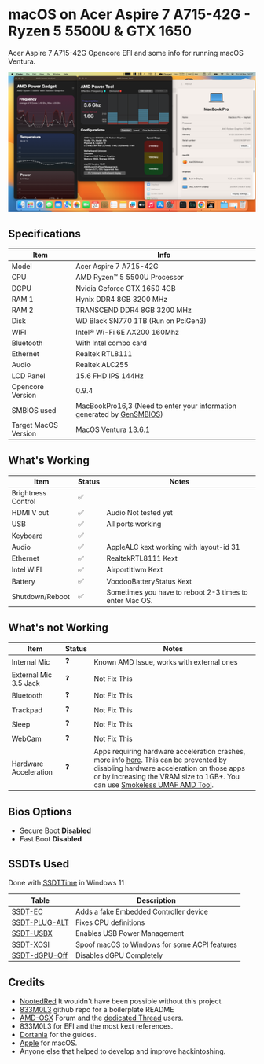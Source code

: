 # macOS on Acer Aspire 7 A715-42G - Ryzen 5 5500U & GTX 1650

 Acer Aspire 7 A715-42G Opencore EFI and some info for running macOS Ventura.

![info](https://github.com/armzyaec/Acer-Aspire-7-A715-42G-Hackintosh-/blob/main/Screenshot%202566-11-24%20at%2014.57.18.png?raw=true)


## Specifications
| Item  | Info  |
| ------------ | ------------ |
| Model  | Acer Aspire 7 A715-42G |
| CPU  |  AMD Ryzen™ 5 5500U Processor |
|  DGPU | Nvidia Geforce GTX 1650 4GB  |
| RAM 1 | Hynix DDR4 8GB 3200 MHz  |
| RAM 2 | TRANSCEND DDR4 8GB 3200 MHz  |
| Disk  | WD Black SN770 1TB (Run on PciGen3)  |
| WIFI  | Intel® Wi-Fi 6E AX200 160Mhz  |
| Bluetooth  | With Intel combo card  |
| Ethernet  | Realtek RTL8111  |
| Audio  | Realtek ALC255  |
| LCD Panel  | 15.6 FHD IPS 144Hz  |
| Opencore Version  | 0.9.4  |
| SMBIOS used  | MacBookPro16,3 (Need to enter your information generated by [GenSMBIOS](http://https://github.com/corpnewt/GenSMBIOS "GenSMBIOS"))  |
| Target MacOS Version  | MacOS Ventura 13.6.1  |

## What's Working

| Item | Status | Notes |
| --- | --- | --- |
| Brightness Control | ✅ |
| HDMI V out | ✅ | Audio Not tested yet  |
| USB | ✅ | All ports working |
| Keyboard | ✅ |
| Audio | ✅ | AppleALC kext working with layout-id 31 |
| Ethernet | ✅ | RealtekRTL8111 Kext |
| Intel WIFI | ✅ | AirportItlwm Kext |
| Battery | ✅ | VoodooBatteryStatus Kext |
| Shutdown/Reboot | ✅ | Sometimes you have to reboot 2-3 times to enter Mac OS.  |

## What's not Working

| Item | Status | Notes |
| --- | --- | --- |
| Internal Mic | ❓ | Known AMD Issue, works with external ones |
| External Mic 3.5 Jack | ❓ | Not Fix This |
| Bluetooth | ❓ | Not Fix This |
| Trackpad | ❓ | Not Fix This |
| Sleep | ❓ | Not Fix This |
| WebCam | ❓ | Not Fix This |
| Hardware Acceleration | ❓ | Apps requiring hardware acceleration crashes, more info [here](https://github.com/NootInc/NootedRed/issues/13). This can be prevented by disabling hardware acceleration on those apps or by increasing the VRAM size to 1GB+. You can use [Smokeless UMAF AMD Tool](https://github.com/DavidS95/Smokeless_UMAF).|

## Bios Options

*   Secure Boot **Disabled**
*   Fast Boot **Disabled**

## SSDTs Used

Done with [SSDTTime](https://github.com/corpnewt/SSDTTime) in Windows 11

| Table | Description |
| --- | --- |
| [SSDT-EC](https://github.com/corpnewt/SSDTTime) | Adds a fake Embedded Controller device |
| [SSDT-PLUG-ALT](https://github.com/corpnewt/SSDTTime) | Fixes CPU definitions |
| [SSDT-USBX](https://github.com/corpnewt/SSDTTime) | Enables USB Power Management |
| [SSDT-XOSI](https://github.com/corpnewt/SSDTTime) | Spoof macOS to Windows for some ACPI features |
| [SSDT-dGPU-Off](https://dortania.github.io/Getting-Started-With-ACPI/Laptops/laptop-disable.html) | Disables dGPU Completely |


## Credits

*   [NootedRed](https://github.com/NootInc/NootedRed) It wouldn't have been possible without this project
*   [833M0L3](https://github.com/kalkmann/Legion-5600H-Hackintosh) github repo for a boilerplate README
*   [AMD-OSX](https://forum.amd-osx.com/) Forum and the [dedicated Thread](https://elitemacx86.com/threads/how-to-enable-amd-integrated-graphics-apu-on-macos-clover-opencore.1156/) users.
*   833M0L3 for EFI and the most kext references.
*   [Dortania](https://dortania.github.io/OpenCore-Install-Guide/) for the guides.
*   [Apple](https://www.apple.com/) for macOS.
*   Anyone else that helped to develop and improve hackintoshing.

